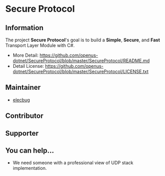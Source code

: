 # Secure Protocol

## Information

The project **Secure Protocol**'s goal is to build a **Simple**, **Secure**, and **Fast** Transport Layer Module with C#.

- More Detail: https://github.com/openus-dotnet/SecureProtocol/blob/master/SecureProtocol/README.md
- Detail License: https://github.com/openus-dotnet/SecureProtocol/blob/master/SecureProtocol/LICENSE.txt

## Maintainer

- [elecbug](https://github.com/elecbug)

## Contributor

## Supporter

## You can help...

- We need someone with a professional view of UDP stack implementation.
